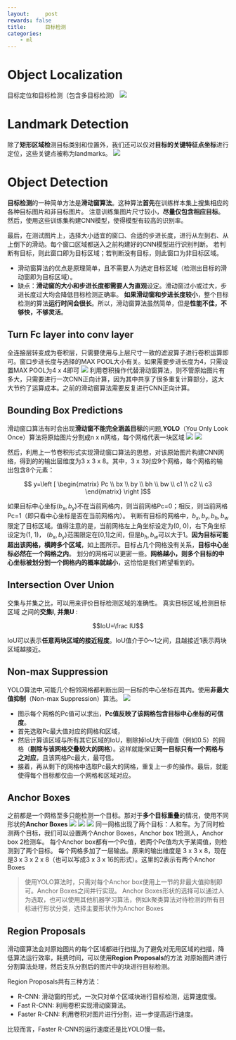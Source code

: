 ```yaml
---
layout:     post
rewards: false
title:      目标检测
categories:
    - ml
---
```


# Object Localization
目标定位和目标检测（包含多目标检测）
![](https://ws1.sinaimg.cn/large/006tNc79gy1fvu813kh3vj31iw0rwgpz.jpg)

# Landmark Detection
除了**矩形区域检**测目标类别和位置外，我们还可以仅对**目标的关键特征点坐标**进行定位，这些关键点被称为landmarks。
![](https://ws4.sinaimg.cn/large/006tNc79gy1fvu8e34tgij31ii0patbx.jpg)

# Object Detection
**目标检测**的一种简单方法是**滑动窗算法**。这种算法**首先**在训练样本集上搜集相应的各种目标图片和非目标图片。
注意训练集图片尺寸较小，**尽量仅包含相应目标**。然后，使用这些训练集构建CNN模型，使得模型有较高的识别率。
                          
最后，在测试图片上，选择大小适宜的窗口、合适的步进长度，进行从左到右、从上倒下的滑动。每个窗口区域都送入之前构建好的CNN模型进行识别判断。
若判断有目标，则此窗口即为目标区域；若判断没有目标，则此窗口为非目标区域。

- 滑动窗算法的优点是原理简单，且不需要人为选定目标区域（检测出目标的滑动窗即为目标区域）。
- 缺点：**滑动窗的大小和步进长度都需要人为直观**设定。滑动窗过小或过大，步进长度过大均会降低目标检测正确率。
**如果滑动窗和步进长度较小**，整个目标检测的算法**运行时间会很长**。所以，滑动窗算法虽然简单，但是**性能不佳，不够快，不够灵活**。

## Turn Fc layer into conv layer
全连接层转变成为卷积层，只需要使用与上层尺寸一致的滤波算子进行卷积运算即可。窗口步进长度与选择的MAX POOL大小有关。如果需要步进长度为4，只需设置MAX POOL为4 x 4即可
![](https://ws3.sinaimg.cn/large/006tNc79ly1fvuqosjf5dj31gi0mg75x.jpg)
利用卷积操作代替滑动窗算法，则不管原始图片有多大，只需要进行一次CNN正向计算，因为其中共享了很多重复计算部分，这大大节约了运算成本。之前的滑动窗算法需要反复进行CNN正向计算。

## Bounding Box Predictions
滑动窗口算法有时会出现**滑动窗不能完全涵盖目标**的问题,**YOLO**（You Only Look Once）算法将原始图片分割成n x n网格，每个网格代表一块区域
<span class='gp-2'>
    <img src='https://ws3.sinaimg.cn/large/006tNc79gy1fvuricv4xuj307607c76r.jpg' />
    <img src='https://ws3.sinaimg.cn/large/006tNc79gy1fvuriegb44j309h08q0va.jpg' />
</span>

然后，利用上一节卷积形式实现滑动窗口算法的思想，对该原始图片构建CNN网络，得到的的输出层维度为3 x 3 x 8。其中，3 x 3对应9个网格，每个网格的输出包含8个元素：

$$
y=\left [
\begin{matrix}
Pc \\
bx \\
by \\
bh \\
bw \\
c1 \\
c2 \\
c3
\end{matrix}
\right ]$$

如果目标中心坐标$(b_x,b_y)$不在当前网格内，则当前网格Pc=0；相反，则当前网格Pc=1（即只看中心坐标是否在当前网格内）。
判断有目标的网格中，$b_x,b_y,b_h,b_w$限定了目标区域。值得注意的是，当前网格左上角坐标设定为(0, 0)，右下角坐标设定为(1, 1)，
$(b_x,b_y)$范围限定在[0,1]之间，但是$b_h,b_w$可以大于1。**因为目标可能超出该网格，横跨多个区域**，如上图所示。目标占几个网格没有关系，**目标中心坐标必然在一个网格之内**。
划分的网格可以更密一些。**网格越小，则多个目标的中心坐标被划分到一个网格内的概率就越小**，这恰恰是我们希望看到的。

## Intersection Over Union
交集与并集之比，可以用来评价目标检测区域的准确性。
真实目标区域,检测目标区域 之间的**交集I**, **并集U** :

$$IoU=\frac IU$$

IoU可以表示**任意两块区域的接近程度**。IoU值介于0～1之间，且越接近1表示两块区域越接近。

## Non-max Suppression
YOLO算法中,可能几个相邻网格都判断出同一目标的中心坐标在其内。使用**非最大值抑制**（Non-max Suppression）算法。
![](https://ws2.sinaimg.cn/large/006tNc79gy1fvus0s8rpwj30a5083gqt.jpg)
- 图示每个网格的Pc值可以求出，**Pc值反映了该网格包含目标中心坐标的可信度**。
- 首先选取Pc最大值对应的网格和区域，
- 然后计算该区域与所有其它区域的IoU，剔除掉IoU大于阈值（例如0.5）的网格（**剔除与该网格交叠较大的网格**）。这样就能保证**同一目标只有一个网格与之对应**，且该网格Pc最大，最可信。
- 接着，再从剩下的网格中选取Pc最大的网格，重复上一步的操作。最后，就能使得每个目标都仅由一个网格和区域对应。

## Anchor Boxes
之前都是一个网格至多只能检测一个目标。那对于**多个目标重叠**的情况，使用不同形状的**Anchor Boxes**
<span class='gp-3'>
    <img src='https://ws2.sinaimg.cn/large/006tNc79gy1fvusgf9aq8j30rw0s0guh.jpg' />
    <img src='https://ws2.sinaimg.cn/large/006tNc79gy1fvusgom66ej30vi0dy74r.jpg' />
    <img src='https://ws3.sinaimg.cn/large/006tNc79gy1fvush0rcd7j30v40miacn.jpg' />
</span>
同一网格出现了两个目标：人和车。为了同时检测两个目标，我们可以设置两个Anchor Boxes，Anchor box 1检测人，Anchor box 2检测车。
每个Anchor box都有一个Pc值，若两个Pc值均大于某阈值，则检测到了两个目标。
每个网格多加了一层输出。原来的输出维度是 3 x 3 x 8，现在是3 x 3 x 2 x 8（也可以写成3 x 3 x 16的形式）。这里的2表示有两个Anchor Boxes

>使用YOLO算法时，只需对每个Anchor box使用上一节的非最大值抑制即可。Anchor Boxes之间并行实现。
Anchor Boxes形状的选择可以通过人为选取，也可以使用其他机器学习算法，例如k聚类算法对待检测的所有目标进行形状分类，选择主要形状作为Anchor Boxes

## Region Proposals
滑动窗算法会对原始图片的每个区域都进行扫描,为了避免对无用区域的扫描，降低算法运行效率，耗费时间，可以使用**Region Proposals**的方法
对原始图片进行分割算法处理，然后支队分割后的图片中的块进行目标检测。

Region Proposals共有三种方法：
- R-CNN: 滑动窗的形式，一次只对单个区域块进行目标检测，运算速度慢。
- Fast R-CNN: 利用卷积实现滑动窗算法。
- Faster R-CNN: 利用卷积对图片进行分割，进一步提高运行速度。

比较而言，Faster R-CNN的运行速度还是比YOLO慢一些。
